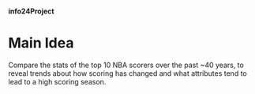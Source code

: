 #### info24Project

# Main Idea
Compare the stats of the top 10 NBA scorers over the past ~40 years, to reveal trends about how scoring has changed and what attributes tend to lead to a high scoring season.

